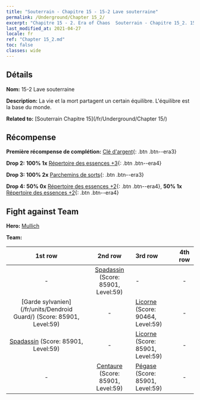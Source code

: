 ```yaml
---
title: "Souterrain - Chapitre 15 - 15-2 Lave souterraine"
permalink: /Underground/Chapter 15_2/
excerpt: "Chapitre 15 - 2. Era of Chaos  Souterrain - Chapitre 15_2. 15-2 Lave souterraine"
last_modified_at: 2021-04-27
locale: fr
ref: "Chapter 15_2.md"
toc: false
classes: wide
---
```


## Détails

 **Nom:** 15-2 Lave souterraine

 **Description:** La vie et la mort partagent un certain équilibre. L'équilibre est la base du monde.

 **Related to:** [Souterrain Chapitre 15](/fr/Underground/Chapter 15/)

## Récompense

 **Première récompense de complétion:** [Clé d'argent](/ItemsFR/con_693/){: .btn .btn--era3}

 **Drop 2:** **100% 1x** [Répertoire des essences +3](/ItemsFR/mat_60/){: .btn .btn--era4}

 **Drop 3:** **100% 2x** [Parchemins de sorts](/ItemsFR/con_694/){: .btn .btn--era3}

 **Drop 4:** **50% 0x** [Répertoire des essences +2](/ItemsFR/mat_53/){: .btn .btn--era4}, **50% 1x** [Répertoire des essences +2](/ItemsFR/mat_53/){: .btn .btn--era4}


## Fight against Team
 **Hero:** [Mullich](/fr/heroes/Mullich/)

 **Team:**


  | 1st row | 2nd row | 3rd row | 4th row |
  |:----:|:----:|:----|:----:|
  | - | [Spadassin](/fr/units/Swordsman/) (Score: 85901, Level:59)  | - | - |
  | [Garde sylvanien](/fr/units/Dendroid Guard/) (Score: 85901, Level:59)  | - | [Licorne](/fr/units/Unicorn/) (Score: 90464, Level:59)  | - |
  | [Spadassin](/fr/units/Swordsman/) (Score: 85901, Level:59)  | - | [Licorne](/fr/units/Unicorn/) (Score: 85901, Level:59)  | - |
  | - | [Centaure](/fr/units/Centaur/) (Score: 85901, Level:59)  | [Pégase](/fr/units/Pegasus/) (Score: 85901, Level:59)  | - |


